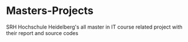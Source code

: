 # Masters-Projects
 SRH Hochschule Heidelberg's all master in IT course related project with their report and source codes
